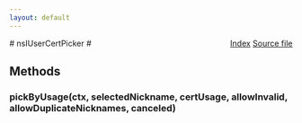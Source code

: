 ```yaml
---
layout: default
---
```

<div class='links' style='float:right'><a href="../index.html">Index</a>
<a href="http://dxr.mozilla.org/mozilla-central/source/security/manager/ssl/public/nsIUserCertPicker.idl">Source file</a>
</div>
# nsIUserCertPicker #

## Methods ##

### pickByUsage(ctx, selectedNickname, certUsage, allowInvalid, allowDuplicateNicknames, canceled) ###

